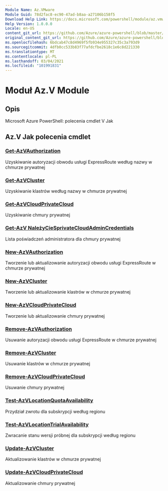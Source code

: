 ```yaml
---
Module Name: Az.VMware
Module Guid: 78d2fac8-ec90-47ad-b8aa-a27106b158f5
Download Help Link: https://docs.microsoft.com/powershell/module/az.vmware
Help Version: 1.0.0.0
Locale: en-US
content_git_url: https://github.com/Azure/azure-powershell/blob/master/src/VMware/help/Az.VMware.md
original_content_git_url: https://github.com/Azure/azure-powershell/blob/master/src/VMware/help/Az.VMware.md
ms.openlocfilehash: 6bdcab47c8d4969f5fb934e955327c35c3a793d9
ms.sourcegitcommit: 4dfb0cc533b83f77afdcfbe2618c1e6c8d221330
ms.translationtype: MT
ms.contentlocale: pl-PL
ms.lasthandoff: 03/04/2021
ms.locfileid: "101991831"
---
```

# Moduł Az.V Module
## Opis
Microsoft Azure PowerShell: polecenia cmdlet V Jak

## Az.V Jak polecenia cmdlet
### [Get-AzVAuthorization](Get-AzVMwareAuthorization.md)
Uzyskiwanie autoryzacji obwodu usługi ExpressRoute według nazwy w chmurze prywatnej

### [Get-AzVCluster](Get-AzVMwareCluster.md)
Uzyskiwanie klastrów według nazwy w chmurze prywatnej

### [Get-AzVCloudPrivateCloud](Get-AzVMwarePrivateCloud.md)
Uzyskiwanie chmury prywatnej

### [Get-AzV NależyCieSprivateCloudAdminCredentials](Get-AzVMwarePrivateCloudAdminCredentials.md)
Lista poświadczeń administratora dla chmury prywatnej

### [New-AzVAuthorization](New-AzVMwareAuthorization.md)
Tworzenie lub aktualizowanie autoryzacji obwodu usługi ExpressRoute w chmurze prywatnej

### [New-AzVCluster](New-AzVMwareCluster.md)
Tworzenie lub aktualizowanie klastrów w chmurze prywatnej

### [New-AzVCloudPrivateCloud](New-AzVMwarePrivateCloud.md)
Tworzenie lub aktualizowanie chmury prywatnej

### [Remove-AzVAuthorization](Remove-AzVMwareAuthorization.md)
Usuwanie autoryzacji obwodu usługi ExpressRoute w chmurze prywatnej

### [Remove-AzVCluster](Remove-AzVMwareCluster.md)
Usuwanie klastrów w chmurze prywatnej

### [Remove-AzVCloudPrivateCloud](Remove-AzVMwarePrivateCloud.md)
Usuwanie chmury prywatnej

### [Test-AzVLocationQuotaAvailability](Test-AzVMwareLocationQuotaAvailability.md)
Przydział zwrotu dla subskrypcji według regionu

### [Test-AzVLocationTrialAvailability](Test-AzVMwareLocationTrialAvailability.md)
Zwracanie stanu wersji próbnej dla subskrypcji według regionu

### [Update-AzVCluster](Update-AzVMwareCluster.md)
Aktualizowanie klastrów w chmurze prywatnej

### [Update-AzVCloudPrivateCloud](Update-AzVMwarePrivateCloud.md)
Aktualizowanie chmury prywatnej

